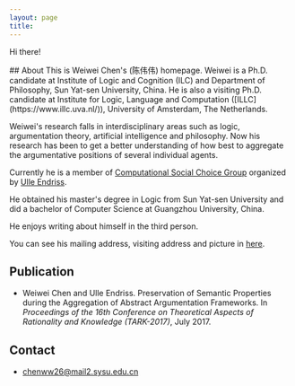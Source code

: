 ```yaml
---
layout: page
title: 
---
```


<p class="message" font-weight:100>
  Hi there!
</p>
## About
This is Weiwei Chen's (陈伟伟) homepage. Weiwei is a Ph.D. candidate at Institute of Logic and Cognition (ILC) and Department of Philosophy, Sun Yat-sen University, China. He is also a visiting Ph.D. candidate at Institute for Logic, Language and Computation ([ILLC](https://www.illc.uva.nl/)), University of Amsterdam, The Netherlands.

Weiwei's research falls in interdisciplinary areas such as logic, argumentation theory, artificial intelligence and philosophy. Now his research has been to get a better understanding of how best to aggregate the argumentative positions of several individual agents. 

Currently he is a member of [Computational Social Choice Group](https://staff.fnwi.uva.nl/u.endriss/group.php) organized by [Ulle Endriss](https://staff.fnwi.uva.nl/u.endriss/).

He obtained his master's degree in Logic from Sun Yat-sen University and did a bachelor of Computer Science at Guangzhou University, China.

He enjoys writing about himself in the third person.

You can see his mailing address, visiting address and picture in [here](https://www.illc.uva.nl/People/show_person.php?Person_id=Chen+W.).


## Publication
* Weiwei Chen and Ulle Endriss. Preservation of Semantic Properties during the Aggregation of Abstract Argumentation Frameworks. In *Proceedings of the 16th Conference on Theoretical Aspects of Rationality and Knowledge (TARK-2017)*, July 2017.


## Contact
* chenww26@mail2.sysu.edu.cn